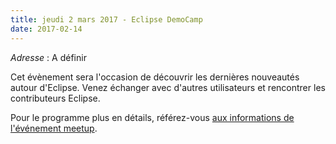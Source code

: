 ```yaml
---
title: jeudi 2 mars 2017 - Eclipse DemoCamp
date: 2017-02-14
---
```


_Adresse_ : A définir

Cet évènement sera l'occasion de découvrir les dernières nouveautés autour d'Eclipse. Venez échanger avec d'autres utilisateurs et rencontrer les contributeurs Eclipse. 

Pour le programme plus en détails, référez-vous [aux informations de l'événement meetup](http://www.meetup.com/fr-FR/Toulouse-Java-User-Group/events/237526425/).
